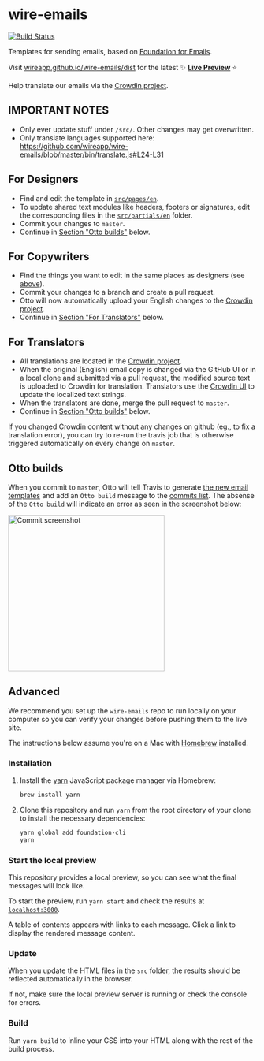 # wire-emails

[![Build Status](https://travis-ci.org/wireapp/wire-emails.svg?branch=master)](https://travis-ci.org/wireapp/wire-emails)

Templates for sending emails, based on [Foundation for Emails](https://foundation.zurb.com/emails.html).

Visit [wireapp.github.io/wire-emails/dist](https://wireapp.github.io/wire-emails/dist/) for the latest ✨ [**Live Preview**](https://wireapp.github.io/wire-emails/dist/) ⭐️

Help translate our emails via the [Crowdin project](https://crowdin.com/project/wire-launch).


## IMPORTANT NOTES

- Only ever update stuff under `/src/`.  Other changes may get overwritten.
- Only translate languages supported here: https://github.com/wireapp/wire-emails/blob/master/bin/translate.js#L24-L31


## For Designers

- Find and edit the template in [`src/pages/en`](https://github.com/wireapp/wire-emails/tree/master/src/pages/en).
- To update shared text modules like headers, footers or signatures, edit the corresponding files in the [`src/partials/en`](https://github.com/wireapp/wire-emails/tree/master/src/partials/en) folder.
- Commit your changes to `master`.
- Continue in [Section "Otto builds"](./README.md#otto-builds) below.


## For Copywriters

- Find the things you want to edit in the same places as designers (see [above](./README.md#for-designers)).
- Commit your changes to a branch and create a pull request.
- Otto will now automatically upload your English changes to the [Crowdin project](https://crowdin.com/project/wire-launch).
- Continue in [Section "For Translators"](./README.md#for-translators) below.


## For Translators

- All translations are located in the [Crowdin project](https://crowdin.com/project/wire-launch).
- When the original (English) email copy is changed via the GitHub UI or in a local clone and submitted via a pull request, the modified source text is uploaded to Crowdin for translation.  Translators use the [Crowdin UI](https://crowdin.com/project/wire-launch) to update the localized text strings.
- When the translators are done, merge the pull request to `master`.
- Continue in [Section "Otto builds"](./README.md#otto-builds) below.

If you changed Crowdin content without any changes on github (eg., to fix a translation error), you can try to re-run the travis job that is otherwise triggered automatically on every change on `master`.


## Otto builds

When you commit to `master`, Otto will tell Travis to generate [the new email templates](https://github.com/wireapp/wire-emails/tree/master/dist) and add an `Otto build` message to the [commits list](https://github.com/wireapp/wire-emails/commits/master). The absense of the `Otto build` will indicate an error as seen in the screenshot below:

<img width="317" alt="Commit screenshot" src="https://user-images.githubusercontent.com/129995/36435445-ff5e85a6-1661-11e8-9e22-b1d2420e78f1.png">


## Advanced

We recommend you set up the `wire-emails` repo to run locally on your computer so you can verify your changes before pushing them to the live site.

The instructions below assume you're on a Mac with [Homebrew](http://brew.sh) installed.

### Installation

1.  Install the [yarn](https://yarnpkg.com) JavaScript package manager via Homebrew:

    ```sh
    brew install yarn
    ```

2.  Clone this repository and run `yarn` from the root directory of your clone to install the necessary dependencies:

    ```sh
    yarn global add foundation-cli
    yarn
    ```

### Start the local preview

This repository provides a local preview, so you can see what the final messages will look like.

To start the preview, run `yarn start` and check the results at [`localhost:3000`](http://localhost:3000).

A table of contents appears with links to each message. Click a link to display the rendered message content.

### Update

When you update the HTML files in the `src` folder, the results should be reflected automatically in the browser.

If not, make sure the local preview server is running or check the console for errors.

### Build

Run `yarn build` to inline your CSS into your HTML along with the rest of the build process.
